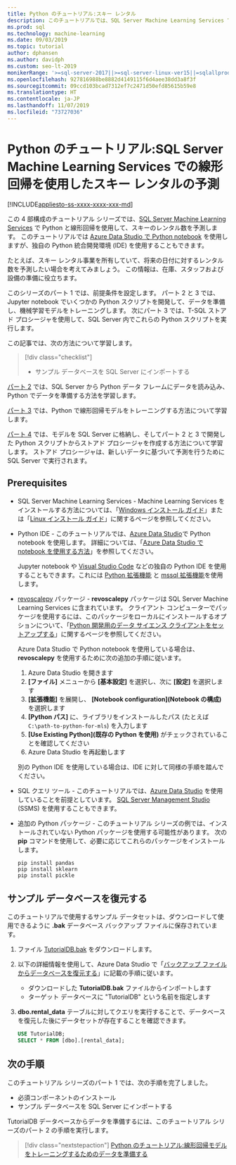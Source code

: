 ```yaml
---
title: Python のチュートリアル:スキー レンタル
description: このチュートリアルでは、SQL Server Machine Learning Services で Python と線形回帰を使用して、スキーのレンタル数を予測します。
ms.prod: sql
ms.technology: machine-learning
ms.date: 09/03/2019
ms.topic: tutorial
author: dphansen
ms.author: davidph
ms.custom: seo-lt-2019
monikerRange: '>=sql-server-2017||>=sql-server-linux-ver15||=sqlallproducts-allversions'
ms.openlocfilehash: 927816988be8882d4149115f6d4aee38dd3a8f3f
ms.sourcegitcommit: 09ccd103bcad7312ef7c2471d50efd85615b59e8
ms.translationtype: HT
ms.contentlocale: ja-JP
ms.lasthandoff: 11/07/2019
ms.locfileid: "73727036"
---
```

# <a name="python-tutorial-predict-ski-rental-with-linear-regression-in-sql-server-machine-learning-services"></a>Python のチュートリアル:SQL Server Machine Learning Services での線形回帰を使用したスキー レンタルの予測
[!INCLUDE[appliesto-ss-xxxx-xxxx-xxx-md](../../includes/appliesto-ss-xxxx-xxxx-xxx-md.md)]

この 4 部構成のチュートリアル シリーズでは、[SQL Server Machine Learning Services](../what-is-sql-server-machine-learning.md) で Python と線形回帰を使用して、スキーのレンタル数を予測します。 このチュートリアルでは [Azure Data Studio で Python notebook](../../azure-data-studio/sql-notebooks.md) を使用しますが、独自の Python 統合開発環境 (IDE) を使用することもできます。

たとえば、スキー レンタル事業を所有していて、将来の日付に対するレンタル数を予測したい場合を考えてみましょう。 この情報は、在庫、スタッフおよび設備の準備に役立ちます。

このシリーズのパート 1 では、前提条件を設定します。 パート 2 と 3 では、Jupyter notebook でいくつかの Python スクリプトを開発して、データを準備し、機械学習モデルをトレーニングします。 次にパート 3 では、T-SQL ストアド プロシージャを使用して、SQL Server 内でこれらの Python スクリプトを実行します。

この記事では、次の方法について学習します。

> [!div class="checklist"]
> * サンプル データベースを SQL Server にインポートする 

[パート 2](python-ski-rental-linear-regression-prepare-data.md) では、SQL Server から Python データ フレームにデータを読み込み、Python でデータを準備する方法を学習します。

[パート 3](python-ski-rental-linear-regression-train-model.md) では、Python で線形回帰モデルをトレーニングする方法について学習します。

[パート 4](python-ski-rental-linear-regression-deploy-model.md) では、モデルを SQL Server に格納し、そしてパート 2 と 3 で開発した Python スクリプトからストアド プロシージャを作成する方法について学習します。 ストアド プロシージャは、新しいデータに基づいて予測を行うために SQL Server で実行されます。

## <a name="prerequisites"></a>Prerequisites

* SQL Server Machine Learning Services - Machine Learning Services をインストールする方法については、「[Windows インストール ガイド](../install/sql-machine-learning-services-windows-install.md)」または「[Linux インストール ガイド](../../linux/sql-server-linux-setup-machine-learning.md?toc=%2Fsql%2Fadvanced-analytics%2Ftoc.json)」に関するページを参照してください。

* Python IDE - このチュートリアルでは、[Azure Data Studio](../../azure-data-studio/what-is.md)で Python notebook を使用します。 詳細については、「[Azure Data Studio で notebook を使用する方法](../../azure-data-studio/sql-notebooks.md)」を参照してください。 

    Jupyter notebook や [Visual Studio Code](https://code.visualstudio.com/docs) などの独自の Python IDE を使用することもできます。これには [Python 拡張機能](https://marketplace.visualstudio.com/items?itemName=ms-python.python) と [mssql 拡張機能](https://marketplace.visualstudio.com/items?itemName=ms-mssql.mssql)を使用します。 

* [revoscalepy](../python/ref-py-revoscalepy.md) パッケージ - **revoscalepy** パッケージは SQL Server Machine Learning Services に含まれています。 クライアント コンピューターでパッケージを使用するには、このパッケージをローカルにインストールするオプションについて、「[Python 開発用のデータ サイエンス クライアントをセットアップする](../python/setup-python-client-tools-sql.md)」に関するページを参照してください。

    Azure Data Studio で Python notebook を使用している場合は、**revoscalepy** を使用するために次の追加の手順に従います。

    1. Azure Data Studio を開きます
    1. **[ファイル]** メニューから **[基本設定]** を選択し、次に **[設定]** を選択します
    1. **[拡張機能]** を展開し、 **[Notebook configuration]\(Notebook の構成\)** を選択します
    1. **[Python パス]** に、ライブラリをインストールしたパス (たとえば `C:\path-to-python-for-mls`) を入力します
    1. **[Use Existing Python]\(既存の Python を使用\)** がチェックされていることを確認してください
    1. Azure Data Studio を再起動します

    別の Python IDE を使用している場合は、IDE に対して同様の手順を踏んでください。

* SQL クエリ ツール - このチュートリアルでは、[Azure Data Studio](../../azure-data-studio/what-is.md) を使用していることを前提としています。 [SQL Server Management Studio](../../ssms/sql-server-management-studio-ssms.md) (SSMS) を使用することもできます。

* 追加の Python パッケージ - このチュートリアル シリーズの例では、インストールされていない Python パッケージを使用する可能性があります。 次の **pip** コマンドを使用して、必要に応じてこれらのパッケージをインストールします。

    ```console
    pip install pandas
    pip install sklearn
    pip install pickle
    ```

## <a name="restore-the-sample-database"></a>サンプル データベースを復元する

このチュートリアルで使用するサンプル データセットは、ダウンロードして使用できるように **.bak** データベース バックアップ ファイルに保存されています。

1. ファイル [TutorialDB.bak](https://sqlchoice.blob.core.windows.net/sqlchoice/static/TutorialDB.bak) をダウンロードします。

1. 以下の詳細情報を使用して、Azure Data Studio で「[バックアップ ファイルからデータベースを復元する](../../azure-data-studio/tutorial-backup-restore-sql-server.md#restore-a-database-from-a-backup-file)」に記載の手順に従います。

   * ダウンロードした **TutorialDB.bak** ファイルからインポートします
   * ターゲット データベースに "TutorialDB" という名前を指定します

1. **dbo.rental_data** テーブルに対してクエリを実行することで、データベースを復元した後にデータセットが存在することを確認できます。

    ```sql
    USE TutorialDB;
    SELECT * FROM [dbo].[rental_data];
    ```

## <a name="next-steps"></a>次の手順

このチュートリアル シリーズのパート 1 では、次の手順を完了しました。

* 必須コンポーネントのインストール
* サンプル データベースを SQL Server にインポートする

TutorialDB データベースからデータを準備するには、このチュートリアル シリーズのパート 2 の手順を実行します。

> [!div class="nextstepaction"]
> [Python のチュートリアル:線形回帰モデルをトレーニングするためのデータを準備する](python-ski-rental-linear-regression-prepare-data.md)